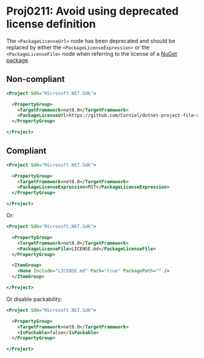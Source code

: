 # Proj0211: Avoid using deprecated license definition
The `<PackageLicenseUrl>` node has been deprecated and should be replaced by
either the `<PackageLicenseExpression>` or the `<PackageLicenseFile>` node
when referring to the license of a [NuGet package](../general/nuget-packages.md).

## Non-compliant
``` XML
<Project Sdk="Microsoft.NET.Sdk">

  <PropertyGroup>
    <TargetFramework>net8.0</TargetFramework>
    <PackageLicenseUrl>https://github.com/Corniel/dotnet-project-file-analyzers/blob/main/LICENSE.md</PackageLicenseUrl>
  </PropertyGroup>

</Project>
```

## Compliant
``` XML
<Project Sdk="Microsoft.NET.Sdk">

  <PropertyGroup>
    <TargetFramework>net8.0</TargetFramework>
    <PackageLicenseExpression>MIT</PackageLicenseExpression>
  </PropertyGroup>

</Project>
```

Or:

``` XML
<Project Sdk="Microsoft.NET.Sdk">

  <PropertyGroup>
    <TargetFramework>net8.0</TargetFramework>
    <PackageLicenseFile>LICENSE.md</PackageLicenseFile>
  </PropertyGroup>

  <ItemGroup>
    <None Include="LICENSE.md" Pack="true" PackagePath="" />
  </ItemGroup>

</Project>
```

Or disable packability:

``` XML
<Project Sdk="Microsoft.NET.Sdk">

  <PropertyGroup>
    <TargetFramework>net8.0</TargetFramework>
    <IsPackable>false</IsPackable>
  </PropertyGroup>

</Project>
```